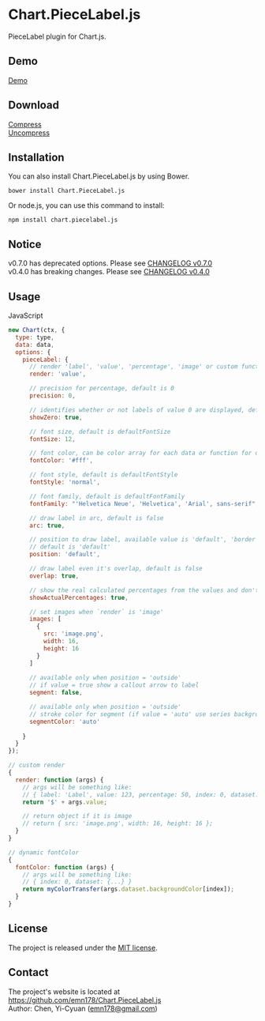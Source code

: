 # Chart.PieceLabel.js
PieceLabel plugin for Chart.js.

## Demo
[Demo](http://emn178.github.io/Chart.PieceLabel.js/samples/demo/)

## Download
[Compress](https://raw.github.com/emn178/Chart.PieceLabel.js/master/build/Chart.PieceLabel.min.js)  
[Uncompress](https://raw.github.com/emn178/Chart.PieceLabel.js/master/src/Chart.PieceLabel.js)

## Installation
You can also install Chart.PieceLabel.js by using Bower.

    bower install Chart.PieceLabel.js


Or node.js, you can use this command to install:

    npm install chart.piecelabel.js

## Notice
v0.7.0 has deprecated options. Please see [CHANGELOG v0.7.0](https://github.com/emn178/Chart.PieceLabel.js/blob/master/CHANGELOG.md#v070--2017-08-03)  
v0.4.0 has breaking changes. Please see [CHANGELOG v0.4.0](https://github.com/emn178/Chart.PieceLabel.js/blob/master/CHANGELOG.md#v040--2017-05-26)

## Usage
JavaScript
```JavaScript
new Chart(ctx, {
  type: type,
  data: data,
  options: {
    pieceLabel: {
      // render 'label', 'value', 'percentage', 'image' or custom function, default is 'percentage'
      render: 'value',

      // precision for percentage, default is 0
      precision: 0,

      // identifies whether or not labels of value 0 are displayed, default is false
      showZero: true,

      // font size, default is defaultFontSize
      fontSize: 12,

      // font color, can be color array for each data or function for dynamic color, default is defaultFontColor
      fontColor: '#fff',

      // font style, default is defaultFontStyle
      fontStyle: 'normal',

      // font family, default is defaultFontFamily
      fontFamily: "'Helvetica Neue', 'Helvetica', 'Arial', sans-serif",

      // draw label in arc, default is false
      arc: true,

      // position to draw label, available value is 'default', 'border' and 'outside'
      // default is 'default'
      position: 'default',

      // draw label even it's overlap, default is false
      overlap: true,

      // show the real calculated percentages from the values and don't apply the additional logic to fit the percentages to 100 in total, default is false
      showActualPercentages: true,

      // set images when `render` is 'image'
      images: [
        {
          src: 'image.png',
          width: 16,
          height: 16
        }
      ]
	  
	  // available only when position = 'outside'
	  // if value = true show a callout arrow to label
	  segment: false,

	  // available only when position = 'outside'
	  // stroke color for segment (if value = 'auto' use series backgroundColor)
	  segmentColor: 'auto'
	  
    }
  }
});

// custom render
{
  render: function (args) {
    // args will be something like:
    // { label: 'Label', value: 123, percentage: 50, index: 0, dataset: {...} }
    return '$' + args.value;

    // return object if it is image
    // return { src: 'image.png', width: 16, height: 16 };
  }
}

// dynamic fontColor
{
  fontColor: function (args) {
    // args will be something like:
    // { index: 0, dataset: {...} }
    return myColorTransfer(args.dataset.backgroundColor[index]);
  }
}
```

## License
The project is released under the [MIT license](http://www.opensource.org/licenses/MIT).

## Contact
The project's website is located at https://github.com/emn178/Chart.PieceLabel.js  
Author: Chen, Yi-Cyuan (emn178@gmail.com)
